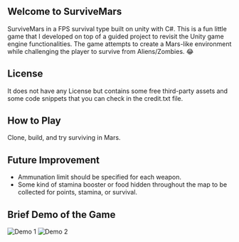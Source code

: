 ## Welcome to SurviveMars
SurviveMars in a FPS survival type built on unity with C#. This is a fun little game that I developed on top of a guided project to revisit the Unity game engine functionalities. The game attempts to create a Mars-like environment while challenging the player to survive from Aliens/Zombies. :joy:

## License
It does not have any License but contains some free third-party assets and some code snippets that you can check in the credit.txt file.

## How to Play
Clone, build, and try surviving in Mars.

## Future Improvement
 - Ammunation limit should be specified for each weapon. 
 - Some kind of stamina booster or food hidden throughout the map to be collected for points, stamina, or survival.

## Brief Demo of the Game
![Demo 1](Github/Demo1.gif)
![Demo 2](Github/Demo2.gi)
